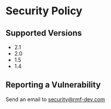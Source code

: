 # Security Policy

## Supported Versions

* 2.1
* 2.0
* 1.5
* 1.4

## Reporting a Vulnerability

Send an email to security@rmf-dev.com
